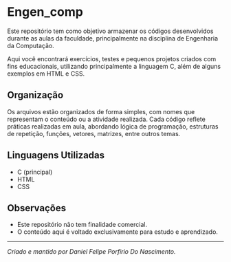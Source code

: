 # Engen_comp

Este repositório tem como objetivo armazenar os códigos desenvolvidos durante as aulas da faculdade, principalmente na disciplina de Engenharia da Computação.

Aqui você encontrará exercícios, testes e pequenos projetos criados com fins educacionais, utilizando principalmente a linguagem C, além de alguns exemplos em HTML e CSS.

## Organização

Os arquivos estão organizados de forma simples, com nomes que representam o conteúdo ou a atividade realizada. Cada código reflete práticas realizadas em aula, abordando lógica de programação, estruturas de repetição, funções, vetores, matrizes, entre outros temas.

## Linguagens Utilizadas

- C (principal)
- HTML
- CSS

## Observações

- Este repositório não tem finalidade comercial.
- O conteúdo aqui é voltado exclusivamente para estudo e aprendizado.

---

*Criado e mantido por Daniel Felipe Porfirio Do Nascimento.*
